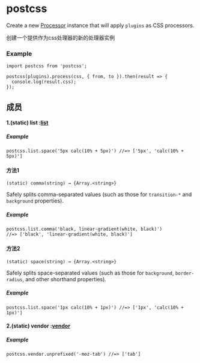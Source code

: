 # postcss

Create a new [Processor](http://api.postcss.org/Processor.html) instance that will apply `plugins` as CSS processors.

创建一个提供作为css处理器的新的处理器实例

### Example

```
import postcss from 'postcss';

postcss(plugins).process(css, { from, to }).then(result => {
  console.log(result.css);
});
```

## 成员

#### 1.(static) list :[list](http://api.postcss.org/list.html)

##### Example

```
postcss.list.space('5px calc(10% + 5px)') //=> ['5px', 'calc(10% + 5px)']
```

#### 方法1

```
(static) comma(string) → {Array.<string>}
```

Safely splits comma-separated values (such as those for `transition-*` and `background` properties).

##### Example

```
postcss.list.comma('black, linear-gradient(white, black)')
//=> ['black', 'linear-gradient(white, black)']
```

#### 方法2

```
(static) space(string) → {Array.<string>}
```

Safely splits space-separated values (such as those for `background`, `border-radius`, and other shorthand properties).

##### Example

```
postcss.list.space('1px calc(10% + 1px)') //=> ['1px', 'calc(10% + 1px)']
```

#### 2.(static) vendor :[vendor](http://api.postcss.org/vendor.html)

##### Example

```
postcss.vendor.unprefixed('-moz-tab') //=> ['tab']
```

